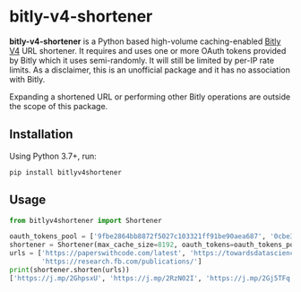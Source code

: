 # bitly-v4-shortener
**bitly-v4-shortener** is a Python based high-volume caching-enabled [Bitly V4](https://dev.bitly.com/v4_documentation.html) URL shortener. It requires and uses one or more OAuth tokens provided by Bitly which it uses semi-randomly. It will still be limited by per-IP rate limits. As a disclaimer, this is an unofficial package and it has no association with Bitly.

Expanding a shortened URL or performing other Bitly operations are outside the scope of this package.

## Installation
Using Python 3.7+, run:

    pip install bitlyv4shortener

## Usage
```python
from bitlyv4shortener import Shortener

oauth_tokens_pool = ['9fbe2864bb8872f5027c103321ff91be90aea687', '0cbe3864bc8872f5027c103321ff91be30aea787']
shortener = Shortener(max_cache_size=8192, oauth_tokens=oauth_tokens_pool)
urls = ['https://paperswithcode.com/latest', 'https://towardsdatascience.com/machine-learning/home',
        'https://research.fb.com/publications/']
print(shortener.shorten(urls))
['https://j.mp/2GhpsxU', 'https://j.mp/2RzN02I', 'https://j.mp/2Gj5TFq']
```
